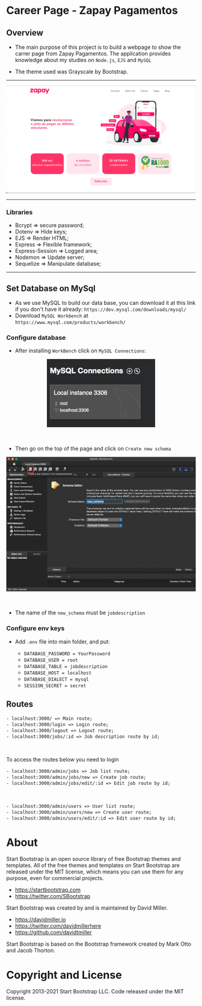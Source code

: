 # Career Page - Zapay Pagamentos

## Overview
- The main purpose of this project is to build a webpage to show the carrer page from Zapay Pagamentos. The application provides knowledge about my studies on `Node.js`, `EJS` and `MySQL` 

- The theme used was Grayscale by Bootstrap.
<hr>

<p align="center">
  <img  src="public/assets/src/img1.png">
</p>
<hr>


### Libraries
- Bcrypt => secure password;
- Dotenv => Hide keys;
- EJS => Render HTML;
- Express => Flexible framework;
- Express-Session => Logged area;
- Nodemon => Update server;
- Sequelize => Manipulate database;
<hr>

## Set Database on MySql

- As we use MySQL to build our data base, you can download it at this link if you don't have it already: 
`https://dev.mysql.com/downloads/mysql/ ` 
- Download `MySQL Workbench` at `https://www.mysql.com/products/workbench/`

### Configure database
- After installing `WorkBench` click on `MySQL Connections`:

<p align="center">
  <img  src="public/assets/src/img2.png">
</p> <br>

- Then go on the top of the page and click on `Create new schema`

<p align="center">
  <img  src="public/assets/src/img3.png">
</p> <br>

- The name of the `new_schema` must be `jobdescription`

### Configure env keys

- Add `.env` file into main folder, and put:

    - `DATABASE_PASSWORD = YourPassword`
    - `DATABASE_USER = root`
    - `DATABASE_TABLE = jobdescription`
    - `DATABASE_HOST = localhost`
    - `DATABASE_DIALECT = mysql`
    - `SESSION_SECRET = secret`


## Routes

    - localhost:3000/ => Main route;
    - localhost:3000/login => Login route;
    - localhost:3000/logout => Logout route;
    - localhost:3000/jobs/:id => Job description route by id;
<br>

  To access the routes below you need to login

    - localhost:3000/admin/jobs => Job list route;
    - localhost:3000/admin/jobs/new => Create job route;
    - localhost:3000/admin/jobs/edit/:id => Edit job route by id;
<br>

    - localhost:3000/admin/users => User list route;
    - localhost:3000/admin/users/new => Create user route;
    - localhost:3000/admin/users/edit/:id => Edit user route by id;


# About
Start Bootstrap is an open source library of free Bootstrap themes and templates. All of the free themes and templates on Start Bootstrap are released under the MIT license, which means you can use them for any purpose, even for commercial projects.

- https://startbootstrap.com
- https://twitter.com/SBootstrap

Start Bootstrap was created by and is maintained by David Miller.

- https://davidmiller.io
- https://twitter.com/davidmillerhere
- https://github.com/davidtmiller

Start Bootstrap is based on the Bootstrap framework created by Mark Otto and Jacob Thorton.

# Copyright and License
Copyright 2013-2021 Start Bootstrap LLC. Code released under the MIT license.